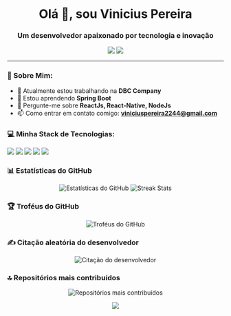 <h1 align="center">Olá 👋, sou Vinicius Pereira</h1>
<h3 align="center">Um desenvolvedor apaixonado por tecnologia e inovação</h3>

<p align="center">
<a href="https://discord.gg/viniciuspsantos"><img src="https://img.shields.io/badge/Discord-%237289DA.svg?logo=discord&logoColor=white"></a>
<a href="https://linkedin.com/in/vinicius-santos-5442031a2"><img src="https://img.shields.io/badge/LinkedIn-%230077B5.svg?logo=linkedin&logoColor=white"></a>
</p>

---

### 💫 Sobre Mim:
- 🔭 Atualmente estou trabalhando na **DBC Company**
- 🌱 Estou aprendendo **Spring Boot**
- 💬 Pergunte-me sobre **ReactJs, React-Native, NodeJs**
- 📫 Como entrar em contato comigo: **viniciuspereira2244@gmail.com**

### 💻 Minha Stack de Tecnologias:
<p>
<img src="https://img.shields.io/badge/css3-%231572B6.svg?style=for-the-badge&logo=css3&logoColor=white"> 
<img src="https://img.shields.io/badge/html5-%23E34F26.svg?style=for-the-badge&logo=html5&logoColor=white">
<img src="https://img.shields.io/badge/java-%23ED8B00.svg?style=for-the-badge&logo=java&logoColor=white">
<img src="https://img.shields.io/badge/javascript-%23323330.svg?style=for-the-badge&logo=javascript&logoColor=%23F7DF1E">
<img src="https://img.shields.io/badge/angular.js-%23E23237.svg?style=for-the-badge&logo=angularjs&logoColor=white">
<!-- Mais tecnologias -->
</p>

### 📊 Estatísticas do GitHub
<p align="center">
<img src="https://github-readme-stats.vercel.app/api?username=ViniciusP-Santos&theme=dracula&hide_border=true&include_all_commits=false&count_private=false" alt="Estatísticas do GitHub">
<img src="https://github-readme-streak-stats.herokuapp.com/?user=ViniciusP-Santos&theme=dracula&hide_border=true" alt="Streak Stats">
</p>

### 🏆 Troféus do GitHub
<p align="center">
<img src="https://github-profile-trophy.vercel.app/?username=ViniciusP-Santos&theme=dracula&no-frame=true&no-bg=false&margin-w=4" alt="Troféus do GitHub">
</p>

### ✍️ Citação aleatória do desenvolvedor
<p align="center">
<img src="https://quotes-github-readme.vercel.app/api?type=horizontal&theme=radical" alt="Citação do desenvolvedor">
</p>

### 🔝 Repositórios mais contribuídos
<p align="center">
<img src="https://github-contributor-stats.vercel.app/api?username=ViniciusP-Santos&limit=5&theme=dracula&combine_all_yearly_contributions=true" alt="Repositórios mais contribuídos">
</p>

<p align="center">
<a href="https://visitcount.itsvg.in">
<img src="https://visitcount.itsvg.in/api?id=ViniciusP-Santos&icon=0&color=0">
</a>
</p>

